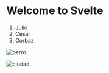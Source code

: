 # Welcome to Svelte

1. Julio
2. Cesar
3. Corbaz

<img src="https://picsum.photos/id/237/600/400" alt="perro">

![ciudad](https://picsum.photos/id/238/600/400 "Ciudad")
